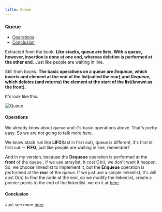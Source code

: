 ```yaml
---
title: Queue
---
```

### Queue

- [Operations](#Operations)
- [Conclusion](#Conclusion)

Extracted from the book. **Like stacks, queue are lists. With a queue, however, insertion is done at one end, whereas deletion is performed at the other end.** Just like people are waiting in line.

Still from books. **The basic operations on a queue are _Enqueue_, which inserts and element at the end of the list(called the rear),and _Dequeue_, which deletes (and returns) the element at the start of the list(known as the front).**

It's look like this:

<!-- more -->

![Queue](https://i.loli.net/2019/01/21/5c450f4ee4e82.png)

#### Operations

We already know about queue and it's basic operations above. That's pretty easy. So we are not going to talk more here.

We know stack run like **LIFO**(last in first out), queue is different, it's first in first out -- **FIFO**, just like people are waiting in line, remember?

And In my version, because the **Dequeue** operation is performed at the **front** of the queue , if we use arraylist, it cost O(n), we don't want it happen. So, we choose linkedlist to implement it, but the **Enqueue** operation is performed at the **rear** of the queue. If we just use a simple linkedlist, it's will cost O(n) to find the node at the end, so we modify the linkedlist, create a pointer points to the end of the linkedlist. we do it at [here](../../lists/linkedlist_with_tail_pointer.h).

#### Conclusion

Just see more [here](../../lists/queue.h).



